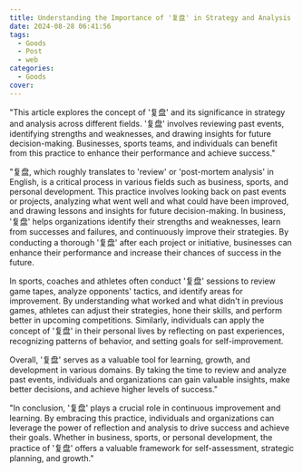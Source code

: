 ```yaml
---
title: Understanding the Importance of '复盘' in Strategy and Analysis
date: 2024-08-28 06:41:56
tags:
  - Goods
  - Post
  - web
categories:
  - Goods
cover: 
---
```


"This article explores the concept of '复盘' and its significance in strategy and analysis across different fields. '复盘' involves reviewing past events, identifying strengths and weaknesses, and drawing insights for future decision-making. Businesses, sports teams, and individuals can benefit from this practice to enhance their performance and achieve success."

"复盘, which roughly translates to 'review' or 'post-mortem analysis' in English, is a critical process in various fields such as business, sports, and personal development. This practice involves looking back on past events or projects, analyzing what went well and what could have been improved, and drawing lessons and insights for future decision-making. In business, '复盘' helps organizations identify their strengths and weaknesses, learn from successes and failures, and continuously improve their strategies. By conducting a thorough '复盘' after each project or initiative, businesses can enhance their performance and increase their chances of success in the future.

In sports, coaches and athletes often conduct '复盘' sessions to review game tapes, analyze opponents' tactics, and identify areas for improvement. By understanding what worked and what didn't in previous games, athletes can adjust their strategies, hone their skills, and perform better in upcoming competitions. Similarly, individuals can apply the concept of '复盘' in their personal lives by reflecting on past experiences, recognizing patterns of behavior, and setting goals for self-improvement.

Overall, '复盘' serves as a valuable tool for learning, growth, and development in various domains. By taking the time to review and analyze past events, individuals and organizations can gain valuable insights, make better decisions, and achieve higher levels of success."

"In conclusion, '复盘' plays a crucial role in continuous improvement and learning. By embracing this practice, individuals and organizations can leverage the power of reflection and analysis to drive success and achieve their goals. Whether in business, sports, or personal development, the practice of '复盘' offers a valuable framework for self-assessment, strategic planning, and growth."
